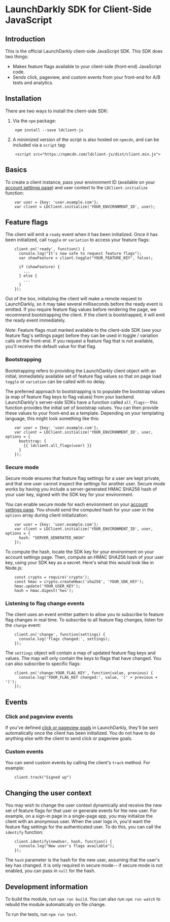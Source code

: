 # LaunchDarkly SDK for Client-Side JavaScript

## Introduction

This is the official LaunchDarkly client-side JavaScript SDK. This SDK does two things:

* Makes feature flags available to your client-side (front-end) JavaScript code.
* Sends click, pageview, and custom events from your front-end for A/B tests and analytics.

## Installation

There are two ways to install the client-side SDK:

1. Via the `npm` package:

        npm install --save ldclient-js

2. A minimized version of the script is also hosted on `npmcdn`, and can be included via a `script` tag:

        <script src="https://npmcdn.com/ldclient-js/dist/client.min.js">

## Basics

To create a client instance, pass your environment ID (available on your [account settings page](https://app.launchdarkly.com/settings#/projects)) and user context to the `LDClient.initialize` function:

        var user = {key: 'user.example.com'};
        var client = LDClient.initialize('YOUR_ENVIRONMENT_ID', user);

## Feature flags

The client will emit a `ready` event when it has been initialized. Once it has been initialized, call `toggle` or `variation` to access your feature flags:

        client.on('ready', function() {
          console.log("It's now safe to request feature flags");
          var showFeature = client.toggle("YOUR_FEATURE_KEY", false);

          if (showFeature) {
            ...
          } else {
            ...
          }
        });


Out of the box, initializing the client will make a remote request to LaunchDarkly, so it may take several milliseconds before the ready event is emitted. If you require feature flag values before rendering the page, we recommend bootstrapping the client. If the client is bootstrapped, it will emit the ready event immediately.

*Note*: Feature flags must marked available to the client-side SDK (see your feature flag's settings page) before they can be used in toggle / variation calls on the front-end. If you request a feature flag that is not available, you'll receive the default value for that flag.


### Bootstrapping

Bootstrapping refers to providing the LaunchDarkly client object with an initial, immediately available set of feature flag values so that on page load `toggle` or `variation` can be called with no delay.

The preferred approach to bootstrapping is to populate the bootstrap values (a map of feature flag keys to flag values) from your backend. LaunchDarkly's server-side SDKs have a function called `all_flags`-- this function provides the initial set of bootstrap values. You can then provide these values to your front-end as a template. Depending on your templating language, this might look something like this:

        var user = {key: 'user.example.com'};
        var client = LDClient.initialize('YOUR_ENVIRONMENT_ID', user, options = {
          bootstrap: {
            {{ ldclient.all_flags(user) }}
          }
        });

### Secure mode

Secure mode ensures that feature flag settings for a user are kept private, and that one user cannot inspect the settings for another user. Secure mode works by having you include a server-generated HMAC SHA256 hash of your user key, signed with the SDK key for your environment.

You can enable secure mode for each environment on your [account settings page](https://app.launchdarkly.com/settings#/projects). You should send the computed hash for your user in the `options` array during client initialization:

        var user = {key: 'user.example.com'};
        var client = LDClient.initialize('YOUR_ENVIRONMENT_ID', user, options = {
          hash: "SERVER_GENERATED_HASH"
        });

To compute the hash, locate the SDK key for your environment on your account settings page. Then, compute an HMAC SHA256 hash of your user key, using your SDK key as a secret. Here's what this would look like in Node.js:

        const crypto = require('crypto');
        const hmac = crypto.createHmac('sha256', 'YOUR_SDK_KEY');
        hmac.update('YOUR_USER_KEY');
        hash = hmac.digest('hex');

### Listening to flag change events

The client uses an event emitter pattern to allow you to subscribe to feature flag changes in real time. To subscribe to all feature flag changes, listen for the `change` event:

        client.on('change', function(settings) {
          console.log('flags changed:', settings);
        });

The `settings` object will contain a map of updated feature flag keys and values. The map will only contain the keys to flags that have changed. You can also subscribe to specific flags:

        client.on('change:YOUR_FLAG_KEY', function(value, previous) {
          console.log('YOUR_FLAG_KEY changed:', value, '(' + previous + ')');
        });

## Events

### Click and pageview events

If you've defined [click or pageview goals](http://docs.launchdarkly.com/docs/running-an-ab-test) in LaunchDarkly, they'll be sent automatically once the client has been initialized. You do not have to do anything else with the client to send click or pageview goals.

### Custom events

You can send custom events by calling the client's `track` method. For example:

        client.track("Signed up")

## Changing the user context

You may wish to change the user context dynamically and receive the new set of feature flags for that user or generate events for hte new user. For example, on a sign-in page in a single-page app, you may initialize the client with an anonymous user. When the user logs in, you'd want the feature flag settings for the authenticated user. To do this, you can call the `identify` function:

        client.identify(newUser, hash, function() {
          console.log("New user's flags available");
        });

The `hash` parameter is the hash for the new user, assuming that the user's key has changed. It is only required in secure mode-- if secure mode is not enabled, you can pass in `null` for the hash.


## Development information

To build the module, run `npm run build`. You can also run `npm run watch` to rebuild the module automatically on file change.

To run the tests, run `npm run test`.


